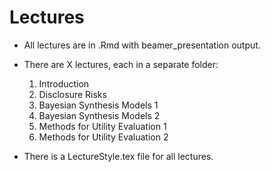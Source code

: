 # Lectures

- All lectures are in .Rmd with beamer_presentation output.

- There are X lectures, each in a separate folder:
    1. Introduction
    2. Disclosure Risks
    3. Bayesian Synthesis Models 1
    4. Bayesian Synthesis Models 2
    5. Methods for Utility Evaluation 1
    6. Methods for Utility Evaluation 2

- There is a LectureStyle.tex file for all lectures.
